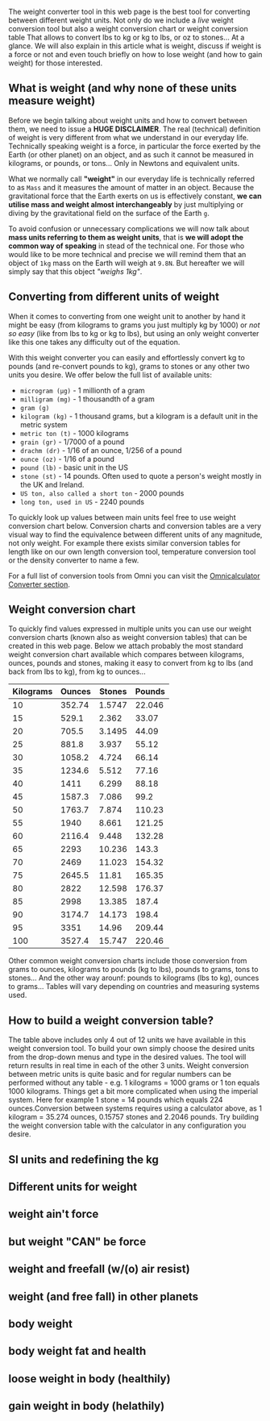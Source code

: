 The weight converter tool in this web page is the best tool for converting between different weight units. Not only do we include a _live_ weight conversion tool but also a weight conversion chart or weight conversion table That allows to convert lbs to kg or kg to lbs, or oz to stones... At a glance. We will also explain in this article what is weight, discuss if weight is a force or not and even touch briefly on how to lose weight (and how to gain weight) for those interested.

## What is weight (and why none of these units measure weight)

Before we begin talking about weight units and how to convert between them, we need to issue a **HUGE DISCLAIMER**. The real (technical) definition of weight is very different from what we understand in our everyday life. Technically speaking weight is a force, in particular the force exerted by the Earth (or other planet) on an object, and as such it cannot be measured in kilograms, or pounds, or tons... Only in Newtons and equivalent units.

What we normally call __"weight"__ in our everyday life is technically referred to as `Mass` and it measures the amount of matter in an object. Because the <portal cid="438">gravitational force</portal> that the Earth exerts on us is effectively constant, **we can utilise mass and weight almost interchangeably** by just multiplying or diving by the gravitational field on the surface of the Earth `g`.

To avoid confusion or unnecessary complications we will now talk about **mass units referring to them as weight units**, that is **we will adopt the common way of speaking** in stead of the technical one. For those who would like to be more technical and precise we will remind them that an object of `1kg` mass on the Earth will weigh at `9.8N`. But hereafter we will simply say that this object _"weighs 1kg"_.


## Converting from different units of weight

When it comes to converting from one weight unit to another by hand it might be easy (from kilograms to grams you just multiply kg by 1000) or _not so easy_ (like from lbs to kg or kg to lbs), but using an only weight converter like this one takes any difficulty out of the equation.

With this <portal cid="207">weight converter</portal> you can easily and effortlessly convert kg to pounds (and re-convert pounds to kg), grams to stones or any other two units you desire. We offer below the full list of available units:

* `microgram (µg)` - 1 millionth of a gram
* `milligram (mg)` - 1 thousandth of a gram
* `gram (g)`
* `kilogram (kg)` - 1 thousand grams, but a kilogram is a default unit in the metric system
* `metric ton (t)` - 1000 kilograms
* `grain (gr)` - 1/7000 of a pound
* `drachm (dr)` - 1/16 of an ounce, 1/256 of a pound
* `ounce (oz)` - 1/16 of a pound
* `pound (lb)` - basic unit in the US
* `stone (st)` - 14 pounds. Often used to quote a person's weight mostly in the UK and Ireland.
* `US ton, also called a short ton` - 2000 pounds
* `long ton, used in US` - 2240 pounds

To quickly look up values between main units feel free to use weight conversion chart below. Conversion charts and conversion tables are a very visual way to find the equivalence between different units of any magnitude, not only weight. For example there exists similar conversion tables for length like on our own <portal cid="208">length conversion tool</portal>, <portal cid="206">temperature conversion tool</portal> or the <portal cid="205">density converter</portal> to name a few.

For a full list of conversion tools from Omni you can visit the <a href="https://www.omnicalculator.com/conversion">Omnicalculator Converter section</a>.

## Weight conversion chart

To quickly find values expressed in multiple units you can use our weight conversion charts (known also as weight conversion tables) that can be created in this web page. Below we attach probably the most standard weight conversion chart available which compares between kilograms, ounces, pounds and stones, making it easy to convert from kg to lbs (and back from lbs to kg), from kg to ounces...

<table>
<thead><tr><th>Kilograms</th><th>Ounces</th><th>Stones</th><th>Pounds</th></tr></thead><tbody>
 <tr><td>10</td><td>352.74</td><td>1.5747</td><td>22.046</td></tr>
 <tr><td>15</td><td>529.1</td><td>2.362</td><td>33.07</td></tr>
 <tr><td>20</td><td>705.5</td><td>3.1495</td><td>44.09</td></tr>
 <tr><td>25</td><td>881.8</td><td>3.937</td><td>55.12</td></tr>
 <tr><td>30</td><td>1058.2</td><td>4.724</td><td>66.14</td></tr>
 <tr><td>35</td><td>1234.6</td><td>5.512</td><td>77.16</td></tr>
 <tr><td>40</td><td>1411</td><td>6.299</td><td>88.18</td></tr>
 <tr><td>45</td><td>1587.3</td><td>7.086</td><td>99.2</td></tr>
 <tr><td>50</td><td>1763.7</td><td>7.874</td><td>110.23</td></tr>
 <tr><td>55</td><td>1940</td><td>8.661</td><td>121.25</td></tr>
 <tr><td>60</td><td>2116.4</td><td>9.448</td><td>132.28</td></tr>
 <tr><td>65</td><td>2293</td><td>10.236</td><td>143.3</td></tr>
 <tr><td>70</td><td>2469</td><td>11.023</td><td>154.32</td></tr>
 <tr><td>75</td><td>2645.5</td><td>11.81</td><td>165.35</td></tr>
 <tr><td>80</td><td>2822</td><td>12.598</td><td>176.37</td></tr>
 <tr><td>85</td><td>2998</td><td>13.385</td><td>187.4</td></tr>
 <tr><td>90</td><td>3174.7</td><td>14.173</td><td>198.4</td></tr>
 <tr><td>95</td><td>3351</td><td>14.96</td><td>209.44</td></tr>
 <tr><td>100</td><td>3527.4</td><td>15.747</td><td>220.46</td></tr>
</tbody></table>

<later>Other common weight conversion charts include those conversion from grams to ounces, kilograms to pounds (kg to lbs), pounds to grams, tons to stones... And the other way arounf: pounds to kilograms (lbs to kg), ounces to grams... Tables will vary depending on countries and measuring systems used.</later>

## How to build a weight conversion table?

The table above includes only 4 out of 12 units we have available in this weight conversion tool. To build your own simply choose the desired units from the drop-down menus and type in the desired values. The tool will return results in real time in each of the other 3 units. <later>Weight conversion between metric units is quite basic and for regular numbers can be performed without any table - e.g. 1 kilograms = 1000 grams or 1 ton equals 1000 kilograms. Things get a bit more complicated when using the imperial system. Here for example 1 stone = 14 pounds which equals 224 ounces.</later><later>Conversion between systems requires using a calculator above, as 1 kilogram = 35.274 ounces, 0.15757 stones and 2.2046 pounds. Try building the weight conversion table with the calculator in any configuration you desire.</later>


## SI units and redefining the kg

## Different units for weight

## weight ain't force

## but weight __"CAN"__ be force

## weight and freefall (w/(o) air resist)

## weight (and free fall) in other planets 

## body weight

## body weight fat and health

## loose weight in body (healthily)

## gain weight in body (helathily)

